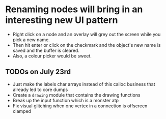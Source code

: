 # Renaming nodes will bring in an interesting new UI pattern
- Right click on a node and an overlay will grey out the screen while you pick a new name.
- Then hit enter or click on the checkmark and the object's new name is saved and the buffer is cleared.
- Also, a colour picker would be sweet.

## TODOs on July 23rd
- Just make the labels char arrays instead of this calloc business that already led to core dumps
- Create a `drawing` module that contains the drawing functions
- Break up the input function which is a monster atp
- Fix visual glitching when one vertex in a connection is offscreen clamped